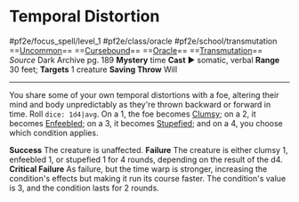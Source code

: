 # Temporal Distortion
#pf2e/focus_spell/level_1 #pf2e/class/oracle #pf2e/school/transmutation 
==[Uncommon](../../../../../TTRPGShare-Pathfinder-2E-Vault/rules/traits/uncommon.md)== ==[Cursebound](../../../Traits/Cursebound.md)== ==[Oracle](../../../Traits/Oracle.md)== ==[Transmutation](../../../../../TTRPGShare-Pathfinder-2E-Vault/rules/traits/transmutation.md)==
*Source* Dark Archive pg. 189
**Mystery** time
**Cast** ► somatic, verbal
**Range** 30 feet; **Targets** 1 creature
**Saving Throw** Will

---
You share some of your own temporal distortions with a foe, altering their mind and body unpredictably as they're thrown backward or forward in time. Roll `dice: 1d4|avg`. On a 1, the foe becomes [Clumsy](../../../Conditions/Clumsy.md); on a 2, it becomes [Enfeebled](../../../Conditions/Enfeebled.md); on a 3, it becomes [Stupefied](../../../Conditions/Stupefied.md); and on a 4, you choose which condition applies.

**Success** The creature is unaffected.
**Failure** The creature is either clumsy 1, enfeebled 1, or stupefied 1 for 4 rounds, depending on the result of the d4.
**Critical Failure** As failure, but the time warp is stronger, increasing the condition's effects but making it run its course faster. The condition's value is 3, and the condition lasts for 2 rounds.